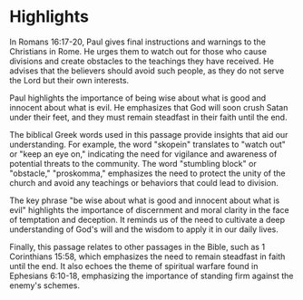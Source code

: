 # Highlights

In Romans 16:17-20, Paul gives final instructions and warnings to the Christians in Rome. He urges them to watch out for those who cause divisions and create obstacles to the teachings they have received. He advises that the believers should avoid such people, as they do not serve the Lord but their own interests. 

Paul highlights the importance of being wise about what is good and innocent about what is evil. He emphasizes that God will soon crush Satan under their feet, and they must remain steadfast in their faith until the end.

The biblical Greek words used in this passage provide insights that aid our understanding. For example, the word "skopein" translates to "watch out" or "keep an eye on," indicating the need for vigilance and awareness of potential threats to the community. The word "stumbling block" or "obstacle," "proskomma," emphasizes the need to protect the unity of the church and avoid any teachings or behaviors that could lead to division.

The key phrase "be wise about what is good and innocent about what is evil" highlights the importance of discernment and moral clarity in the face of temptation and deception. It reminds us of the need to cultivate a deep understanding of God's will and the wisdom to apply it in our daily lives.

Finally, this passage relates to other passages in the Bible, such as 1 Corinthians 15:58, which emphasizes the need to remain steadfast in faith until the end. It also echoes the theme of spiritual warfare found in Ephesians 6:10-18, emphasizing the importance of standing firm against the enemy's schemes.

